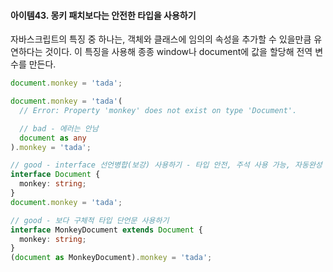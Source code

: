 #### 아이템43. 몽키 패치보다는 안전한 타입을 사용하기

자바스크립트의 특징 중 하나는, 객체와 클래스에 임의의 속성을 추가할 수 있을만큼 유연하다는 것이다. 이 특징을 사용해 종종 window나 document에 값을 할당해 전역 변수를 만든다.

```javascript
document.monkey = 'tada';
```

```typescript
document.monkey = 'tada'(
  // Error: Property 'monkey' does not exist on type 'Document'.

  // bad - 에러는 안남
  document as any
).monkey = 'tada';

// good - interface 선언병합(보강) 사용하기 - 타입 안전, 주석 사용 가능, 자동완성 사용 가능, 몽키 패치 기록 가능
interface Document {
  monkey: string;
}
document.monkey = 'tada';

// good - 보다 구체적 타입 단언문 사용하기
interface MonkeyDocument extends Document {
  monkey: string;
}
(document as MonkeyDocument).monkey = 'tada';
```
